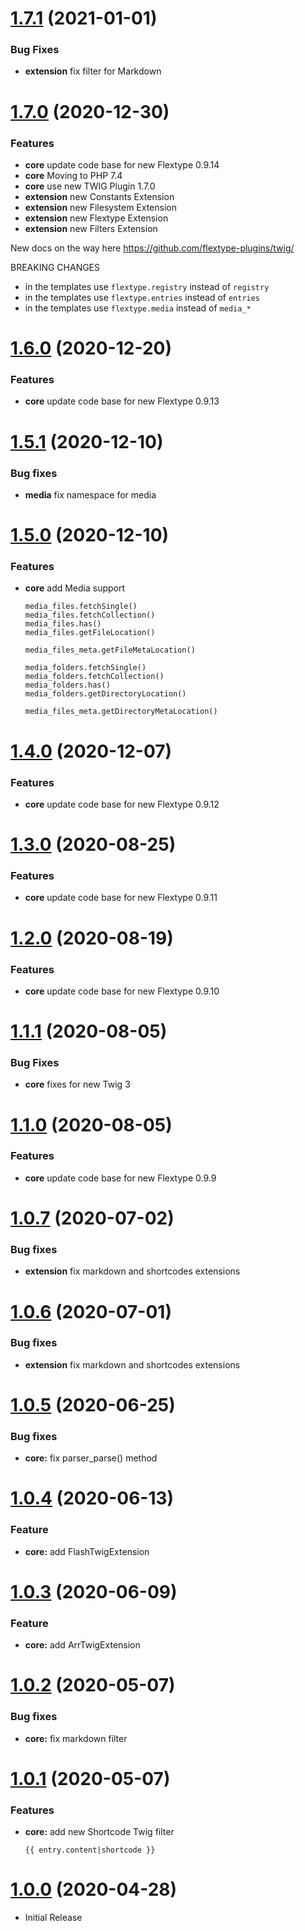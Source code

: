 <a name="1.7.1"></a>
# [1.7.1](https://github.com/flextype-plugins/twig/compare/v1.7.0...v1.7.1) (2021-01-01)

### Bug Fixes

* **extension** fix filter for Markdown

<a name="1.7.0"></a>
# [1.7.0](https://github.com/flextype-plugins/twig/compare/v1.6.0...v1.7.0) (2020-12-30)

### Features

* **core** update code base for new Flextype 0.9.14
* **core** Moving to PHP 7.4
* **core** use new TWIG Plugin 1.7.0
* **extension** new Constants Extension
* **extension** new Filesystem Extension
* **extension** new Flextype Extension
* **extension** new Filters Extension

New docs on the way here https://github.com/flextype-plugins/twig/

BREAKING CHANGES

* in the templates use `flextype.registry` instead of `registry`
* in the templates use `flextype.entries` instead of `entries`
* in the templates use `flextype.media` instead of `media_*`

<a name="1.6.0"></a>
# [1.6.0](https://github.com/flextype-plugins/twig/compare/v1.5.1...v1.6.0) (2020-12-20)

### Features

* **core** update code base for new Flextype 0.9.13

<a name="1.5.1"></a>
# [1.5.1](https://github.com/flextype-plugins/twig/compare/v1.5.0...v1.5.1) (2020-12-10)

### Bug fixes

* **media** fix namespace for media

<a name="1.5.0"></a>
# [1.5.0](https://github.com/flextype-plugins/twig/compare/v1.4.0...v1.5.0) (2020-12-10)

### Features

* **core** add Media support

    ```
    media_files.fetchSingle()
    media_files.fetchCollection()
    media_files.has()
    media_files.getFileLocation()

    media_files_meta.getFileMetaLocation()

    media_folders.fetchSingle()
    media_folders.fetchCollection()
    media_folders.has()
    media_folders.getDirectoryLocation()

    media_files_meta.getDirectoryMetaLocation()
    ```

<a name="1.4.0"></a>
# [1.4.0](https://github.com/flextype-plugins/twig/compare/v1.3.0...v1.4.0) (2020-12-07)

### Features

* **core** update code base for new Flextype 0.9.12

<a name="1.3.0"></a>
# [1.3.0](https://github.com/flextype-plugins/twig/compare/v1.2.0...v1.3.0) (2020-08-25)

### Features

* **core** update code base for new Flextype 0.9.11

<a name="1.2.0"></a>
# [1.2.0](https://github.com/flextype-plugins/twig/compare/v1.1.1...v1.2.0) (2020-08-19)

### Features

* **core** update code base for new Flextype 0.9.10

<a name="1.1.1"></a>
# [1.1.1](https://github.com/flextype-plugins/twig/compare/v1.1.0...v1.1.1) (2020-08-05)

### Bug Fixes

* **core** fixes for new Twig 3

<a name="1.1.0"></a>
# [1.1.0](https://github.com/flextype-plugins/twig/compare/v1.0.7...v1.1.0) (2020-08-05)

### Features

* **core** update code base for new Flextype 0.9.9

<a name="1.0.7"></a>
# [1.0.7](https://github.com/flextype-plugins/twig/compare/v1.0.6...v1.0.7) (2020-07-02)

### Bug fixes
* **extension** fix markdown and shortcodes extensions

<a name="1.0.6"></a>
# [1.0.6](https://github.com/flextype-plugins/twig/compare/v1.0.5...v1.0.6) (2020-07-01)

### Bug fixes
* **extension** fix markdown and shortcodes extensions

<a name="1.0.5"></a>
# [1.0.5](https://github.com/flextype-plugins/twig/compare/v1.0.4...v1.0.5) (2020-06-25)

### Bug fixes

* **core:** fix parser_parse() method

<a name="1.0.4"></a>
# [1.0.4](https://github.com/flextype-plugins/twig/compare/v1.0.3...v1.0.4) (2020-06-13)

### Feature

* **core:** add FlashTwigExtension

<a name="1.0.3"></a>
# [1.0.3](https://github.com/flextype-plugins/twig/compare/v1.0.2...v1.0.3) (2020-06-09)

### Feature

* **core:** add ArrTwigExtension

<a name="1.0.2"></a>
# [1.0.2](https://github.com/flextype-plugins/twig/compare/v1.0.1...v1.0.2) (2020-05-07)

### Bug fixes

* **core:** fix markdown filter

<a name="1.0.1"></a>
# [1.0.1](https://github.com/flextype-plugins/twig/compare/v1.0.0...v1.0.1) (2020-05-07)

### Features

* **core:** add new Shortcode Twig filter

    ```
    {{ entry.content|shortcode }}
    ```

<a name="1.0.0"></a>
# [1.0.0](https://github.com/flextype-plugins/twig) (2020-04-28)
* Initial Release
